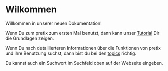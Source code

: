 # Wilkommen

Willkommen in unserer neuen Dokumentation! 

Wenn Du zum pretix zum ersten Mal benutzt, dann kann unser [Tutorial](tutorial/getting-started) Dir die Grundlagen zeigen. 

Wenn Du nach detaillierteren Informationen über die Funktionen von pretix und ihre Benutzung suchst, dann bist du bei den [topics](topics) richtig. 

Du kannst auch ein Suchwort im Suchfeld oben auf der Webseite eingeben. 